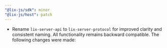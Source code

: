 ```yaml
---
"@lix-js/sdk": minor
"@lix-js/host": patch
---
```


- Rename `lix-server-api` to `lix-server-protocol` for improved clarity and consistent naming. All functionality remains backward compatible. The following changes were made:
